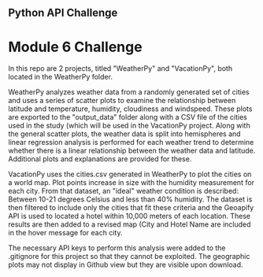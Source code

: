 ## Python API Challenge
# Module 6 Challenge

In this repo are 2 projects, titled "WeatherPy" and "VacationPy", both located in the WeatherPy folder.

WeatherPy analyzes weather data from a randomly generated set of cities and uses a series of scatter plots to examine the relationship between latitude and temperature, humidity, cloudiness and windspeed. These plots are exported to the "output_data" folder along with a CSV file of the cities used in the study (which will be used in the VacationPy project. Along with the general scatter plots, the weather data is split into hemispheres and linear regression analysis is performed for each weather trend to determine whether there is a linear relationship between the weather data and latitude. Additional plots and explanations are provided for these.

VacationPy uses the cities.csv generated in WeatherPy to plot the cities on a world map. Plot points increase in size with the humidity measurement for each city. From that dataset, an "ideal" weather condition is described: Between 10-21 degrees Celsius and less than 40% humidity. The dataset is then filtered to include only the cities that fit these criteria and the Geoapify API is used to located a hotel within 10,000 meters of each location. These results are then added to a revised map (City and Hotel Name are included in the hover message for each city. 

The necessary API keys to perform this analysis were added to the .gitignore for this project so that they cannot be exploited. The geographic plots may not display in Github view but they are visible upon download.

